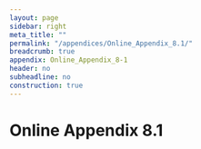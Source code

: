 ```yaml
---
layout: page
sidebar: right
meta_title: ""
permalink: "/appendices/Online_Appendix_8.1/"
breadcrumb: true
appendix: Online_Appendix_8-1
header: no
subheadline: no
construction: true
---
```

<h1>Online Appendix 8.1</h1>
